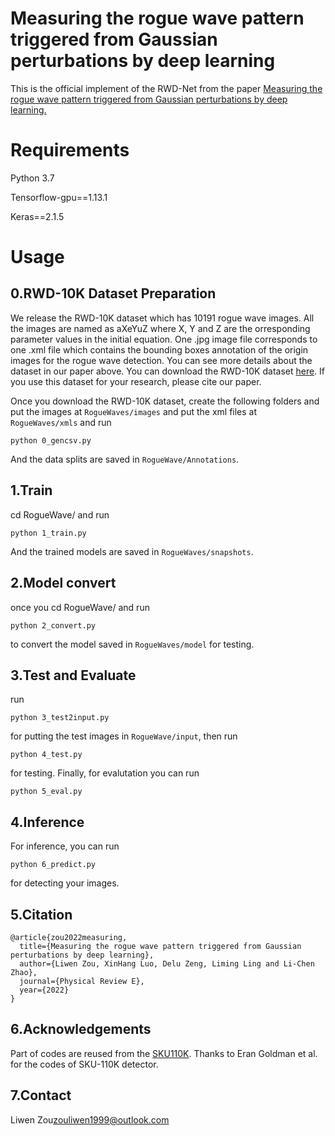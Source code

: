 Measuring the rogue wave pattern triggered from Gaussian perturbations by deep learning
==

This is the official implement of the RWD-Net from the paper [Measuring the rogue wave pattern triggered from Gaussian perturbations by deep learning.](https://journals.aps.org/pre/abstract/10.1103/PhysRevE.105.054202)

Requirements
==
Python 3.7

Tensorflow-gpu==1.13.1

Keras==2.1.5

Usage
==

0.RWD-10K Dataset Preparation
--
We release the RWD-10K dataset which has 10191 rogue wave images. All the images are named as aXeYuZ where X, Y and Z are the orresponding parameter values in the initial equation. One .jpg image file corresponds to one .xml file which contains the bounding boxes annotation of the origin images for the rogue wave detection. You can see more details about the dataset in our paper above. You can download the RWD-10K dataset [here](https://drive.google.com/file/d/1CdpY5Xco4TnRY0DIryRbhexJB_dTsDGA/view?usp=sharing). If you use this dataset for your research, please cite our paper. 

Once you download the RWD-10K dataset, create the following folders and put the images at `RogueWaves/images` and put the xml files at `RogueWaves/xmls` and run
```
python 0_gencsv.py
```
And the data splits are saved in `RogueWave/Annotations`.

1.Train
--
cd RogueWave/ and run
```
python 1_train.py
```
And the trained models are saved in `RogueWaves/snapshots`.


2.Model convert
---
once you cd RogueWave/ and run
```
python 2_convert.py
```
to convert the model saved in `RogueWaves/model` for testing.

3.Test and Evaluate
---
run 
```
python 3_test2input.py
```
for putting the test images in `RogueWave/input`, then run

```
python 4_test.py
```
for testing. Finally, for evalutation you can run
```
python 5_eval.py
```

4.Inference
--
For inference, you can run
```
python 6_predict.py
```
for detecting your images.

5.Citation
--
```
@article{zou2022measuring,
  title={Measuring the rogue wave pattern triggered from Gaussian perturbations by deep learning},
  author={Liwen Zou, XinHang Luo, Delu Zeng, Liming Ling and Li-Chen Zhao},
  journal={Physical Review E},
  year={2022}
}
```

6.Acknowledgements
--
Part of codes are reused from the [SKU110K](https://github.com/eg4000/SKU110K_CVPR19). Thanks to Eran Goldman et al. for the codes of SKU-110K detector.

7.Contact
--
Liwen Zou[zouliwen1999@outlook.com](zouliwen1999@outlook.com)

